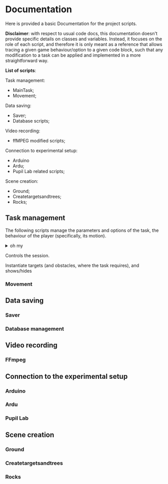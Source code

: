 
# Documentation

Here is provided a basic Documentation for the project scripts.

**Disclaimer**: with respect to usual code docs, this documentation doesn't provide specific details on classes and variables. Instead, it focuses on the role of each script, and therefore it is only meant as a reference that allows tracing a given game behaviour/option to a given code block, such that any modification to a task can be applied and implemented in a more straightforward way.

**List of scripts**:

Task management:
- MainTask;
- Movement;

Data saving:
- Saver;
- Database scripts;

Video recording:
- ffMPEG modified scripts;

Connection to experimental setup:
- Arduino
- Ardu;
- Pupil Lab related scripts;

Scene creation:
- Ground;
- Createtargetsandtrees;
- Rocks;





## Task management

The following scripts manage the parameters and options of the task, the behaviour of the player (specifically, its motion).

<details>

<summary> oh my </summary>

</details>

Controls the session. 

Instantiate targets (and obstacles, where the task requires), and shows/hides

### Movement


## Data saving

### Saver


### Database management
## Video recording

### FFmpeg 
## Connection to the experimental setup

### Arduino

### Ardu

### Pupil Lab
## Scene creation

### Ground

### Createtargetsandtrees

### Rocks